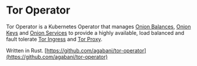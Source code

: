# Tor Operator

Tor Operator is a Kubernetes Operator that manages [Onion Balances](./custom_resource_definitions/onionbalance.md), [Onion Keys](./custom_resource_definitions/onionkey.md) and [Onion Services](./custom_resource_definitions/onionservice.md) to provide a highly available, load balanced and fault tolerate [Tor Ingress](./custom_resource_definitions/toringress.md) and [Tor Proxy](./custom_resource_definitions/torproxy.md).

Written in Rust. [https://github.com/agabani/tor-operator](https://github.com/agabani/tor-operator)
